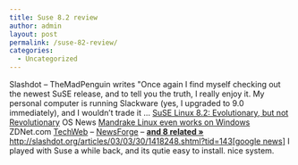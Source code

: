 ```yaml
---
title: Suse 8.2 review
author: admin
layout: post
permalink: /suse-82-review/
categories:
  - Uncategorized
---
```

Slashdot&nbsp;&#8211; TheMadPenguin writes "Once again I find myself checking out the newest SuSE release, and to tell you the truth, I really enjoy it. My personal computer is running Slackware (yes, I upgraded to 9.0 immediately), and I wouldn&#8217;t trade it &#8230; [SuSE Linux 8.2: Evolutionary, but not Revolutionary][1] OS&nbsp;News [Mandrake Linux even works on Windows][2] ZDNet.com [TechWeb][3]&nbsp;&#8211; [NewsForge][4]&nbsp;&#8211; [**and&nbsp;8&nbsp;related&nbsp;&raquo;**][5] <http://slashdot.org/articles/03/03/30/1418248.shtml?tid=143>[[google news]][6] I played with Suse a while back, and its qutie easy to install. nice system.

 [1]: http://www.osnews.com/story.php?news_id=3163
 [2]: http://zdnet.com.com/2100-1104-994429.html
 [3]: http://www.techweb.com/wire/story/TWB20030328S0002
 [4]: http://newsvac.newsforge.com/newsvac/03/03/29/0145247.shtml?tid=23
 [5]: http://news.google.com/news?num=30&hl=en&ie=UTF-8&q=cluster:zdnet%2ecom%2ecom%2f2100%2d1104%2d994429%2ehtml
 [6]: http://news.google.com